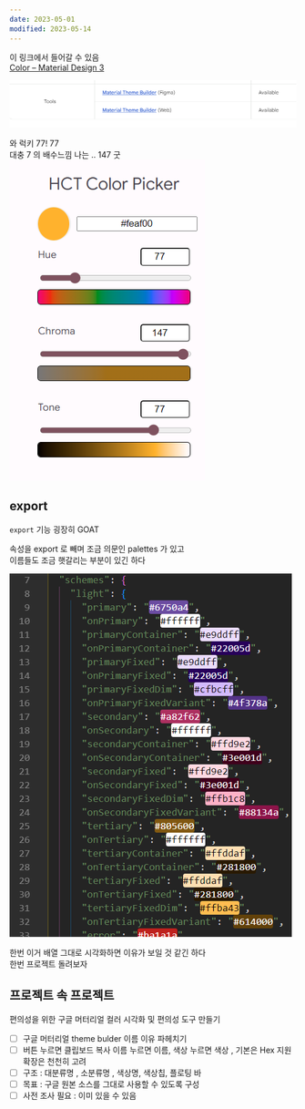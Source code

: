 ```yaml
---
date: 2023-05-01
modified: 2023-05-14
---
```


이 링크에서 들어갈 수 있음  
[Color – Material Design 3](https://m3.material.io/styles/color/overview#ebe65000-76e4-42d2-a496-284ebd99344b)

![](file/material%20theme%20builder-1.png)

와 럭키 77! 77  
대충 7 의 배수느낌 나는 .. 147 굿  
![](file/material%20theme%20builder.png)

## export

`export` 기능 굉장히 GOAT

속성을 export 로 빼며 조금 의문인 palettes 가 있고  
이름들도 조금 햇갈리는 부분이 있긴 하다

![](file/material%20theme%20builder-2.png)

한번 이거 배열 그대로 시각화하면 이유가 보일 것 같긴 하다  
한번 프로젝트 돌려보자

## 프로젝트 속 프로젝트

편의성을 위한 구글 머터리얼 컬러 시각화 및 편의성 도구 만들기

- [ ] 구글 머터리얼 theme bulder 이름 이유 파헤치기
- [ ] 버튼 누르면 클립보드 복사 이름 누르면 이름, 색상 누르면 색상 , 기본은 Hex 지원 확장은 천천히 고려
- [ ] 구조 : 대분류명 , 소분류명 , 색상명, 색상칩, 플로팅 바
- [ ] 목표 : 구글 원본 소스를 그대로 사용할 수 있도록 구성
- [ ] 사전 조사 필요 : 이미 있을 수 있음
